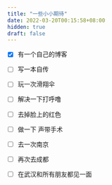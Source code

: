 ```yaml
---
title: "一些小小期待"
date: 2022-03-20T00:15:58+08:00
hidden: true
draft: false
---
```




- [x] 有一个自己的博客     
- [ ] 写一本自传
- [ ] 玩一次滑翔伞
- [ ] 解决一下打呼噜
- [ ] 去掉脸上的红色 
- [ ] 做一下 声带手术
- [ ] 去一次南京
- [ ] 再次去成都
- [ ] 在武汉和所有朋友都见一面





​	





​	

